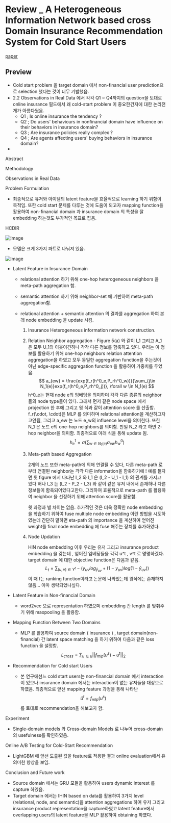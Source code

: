 # Review _ A Heterogeneous Information Network based cross Domain Insurance Recommendation System for Cold Start Users



[paper](https://arxiv.org/pdf/2007.15293v1.pdf)

## Preview

- Cold start problem 을 target domain 에서 non-financial user prediction으로 selection 했다는 것이 너무 기발했음.
- 2.2 Observations in Real Data 에서 각각 Q1 ~ Q4까지의 question을 토대로 online insurance 필드에서 왜 cold-start problem 이 중요한건지에 대한 논리전개가 아름다웠음. 
  - Q1 ; Is online insurance the tendency ? 
  - Q2 ; Do users' behaviours in nonfinancial domain have influence on their behaviors in insurance domain? 
  - Q3 ; Are insurance policies really complex ? 
  - Q4 ; Are agents affecting users' buying behaviors in insurance domain? 
- 





Abstract



Methodology



Observations in Real Data



Problem Formulation

- 최종적으로 유저와 아이템의 latent feature을 효율적으로 learning 하기 위함이 목적임. 또한 cold start 문제를 다루는 것에 도움이 되고자 mapping function을 활용하여 non-financial domain 과 insurance domain 의 특성을 잘 embedding 하는것도 부가적인 목표로 잡음.

HCDIR

![image](https://user-images.githubusercontent.com/52625664/120995006-f9e2bf80-c7bf-11eb-8c36-0a1b053f8fd8.png)

- 모델은 크게 3가지 파트로 나눠져 있음.

![image](https://user-images.githubusercontent.com/52625664/120994929-ed5e6700-c7bf-11eb-82ae-45fe1d82ec73.png)


  - Latent Feature in Insurance Domain

    - relational attention 하기 위해 one-hop heterogeneous neighbors 을 meta-path aggregation 함.

    - semantic attention 하기 위해 neighbor-set 에 기반하여 meta-path aggregation함.

    - relational attention + semantic attention 의 결과를 aggregation 하여 본래 node embedding 을 update 시킴.

      1. Insurance Heterogeneous information network construction.

      2. Relation Neighbor aggregation - Figure 5(a) 와 같이 I_1 그리고 A_1 은 모두 U_1의 이웃이긴하나 각각 다른 정보를 함축하고 있다. 우리는 이 정보를 활용하기 위해 one-hop neighbors relation attention aggregation을 하였고 모두 동일한 aggregation function을 주는것이 아닌 edge-specific aggregation function 을 활용하여 가중치를 두었음. 
         $$
         a_{ew} = \frac{exp(f_r(h^0_e,P_rh^0_w))}{\sum_{j\in N_1(e)}exp(f_r(h^0_e,P_rh^0_j))}, \forall w \in N_1(e)
         $$
         h^0_e는 현재 node e의 임베딩을 의미하며 각각 다른 종류의 neighbor 들의 node type들이 있다. 그래서 먼저 같은 node space 에서 projection 한 후에 그리고 윗 식과 같이 attention score 를 산출함. f_r(\cdot, \cdot)은 MLP 를 의미하며 relational attention을 계산하고자 고안됨, 그리고 a_ew 는 노드 e_w의 influence level을 의미한다. 또한 N_1 은 노드 e의 one-hop neighbors를 의미함. 만일 N_2 라고 하면 2-hop neighbor을 의미함.  최종적으로 아래 식을 통해 update  됨.
         $$
         h^1_e = \sigma(\sum_{w\in N_1(e)}a_{ew}h^0_w)
         $$
         

      3. Meta-path based Aggregation

         2개의 노드 또한 meta-path에 의해 연결될 수 있다, 다른 meta-path 로 부터 연결된 neighbor는 각각 다른 information을 함축하기에 ! 예를 들자면 윗 figure 에서 나타난 I_2 와 I_1 은 (I_2 - U_1 - I_1) 의 관계를 가지고 있다 허나 I_3 는 (I_2 - P_2 - I_3) 와 같이 같은 유저 내에서 존재하나 다른 정보들이 함축되어있다고한다. 그리하여 효율적으로 meta-path 를 활용하여 neighbor 을 선정하기 위해 attention score를 활용함.

         윗 과정과 별 차이는 없음. 추가적인 것은 더욱 정확한 node embedding 을 학습하기 위하여 fuse multiple node embedding 이란 방법을 시도하였는데 간단히 말하면 eta-path 의 importance 을 계산하여 얻어진 weight를 final node embedding 에 fuse 해주는 장치를 추가하였다.

         

      4. Node Updation 

         HIN node embedding 이후 우리는 유저 그리고 insurance product embedding 을 갖는데 , 얻어진 임베딩들을 각각 u^t , v^t 로 명명하겠다. target domain 에 대한 objective function은 다음과 같음.
         $$
         L_t = \sum_{(u,v)\in Y^t}-(y_{uv}log_{\hat y_{uv}}+(1-y_{uv})log(1-\hat y_{uv}))
         $$
         이 때 f는 ranking function이라고 논문에 나와있는데 윗식에는 존재하지 않음... 아마 생략되었나싶다.

  

  

  - Latent Feature in Non-financial Domain

    - word2vec 으로 representation 하였으며 embedding 간 length 를 맞춰주기 위해 maxpooling 을 활용함. 

  - Mapping Function Between Two Domains

    - MLP 를 활용하여 source domain ( insurance ) , target domain(non-financial) 간 latent space matching 을 하기 위하여 다음과 같은 loss function 을 설정함. 
      $$
      L_{cross} = \sum_{u\in u}||f_{mlp}(u^s)-u^t||_2
      $$

  - Recommendation for Cold start Users

    - 본 연구에선느 cold start users는 non-financial domain 에서 interaction이 있으나 insurance domain 에서는 interaction이 없는 유저들을 대상으로 하였음. 최종적으로 앞선 mapping feature 과정을 통해 나타난 
      $$
      \hat u^t = f_{mlp}(u^s)
      $$
       를 토대로 recommendation을 해보고자 함.

Experiment

- Single-domain models 와 Cross-domain Models 로 나누어 cross-domain 의 usefulness를 확인하였음. 



Online A/B Testing for Cold-Start Recommendation

- LightGBM 에 앞선 도출된 값을 feature로 적용한 결과 online evaluation에서 유의미한 향상을 보임. 



Conclusion and Future work

- Source domain 에서는 GRU 모듈을 활용하여 users dynamic interest 를 capture 하였음. 
- Target domain 에서는 IHIN based on data를 활용하여 3가지 level (relational, node, and semantic)을 attention aggregations 하여 유저 그리고 insurance product representation을 capture하였고 latent feature에서 overlapping users의 latent feature을 MLP 활용하여 obtaining 하였다. 
